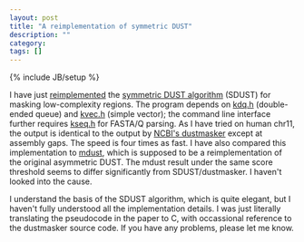 ```yaml
---
layout: post
title: "A reimplementation of symmetric DUST"
description: ""
category: 
tags: []
---
```

{% include JB/setup %}

I have just [reimplemented][sdust] the [symmetric DUST algorithm][paper]
(SDUST) for masking low-complexity regions. The program depends on [kdq.h][kdq]
(double-ended queue) and [kvec.h][kvec] (simple vector); the command line
interface further requires [kseq.h][kseq] for FASTA/Q parsing. As I have tried
on human chr11, the output is identical to the output by [NCBI's
dustmasker][dm] except at assembly gaps. The speed is four times as fast.
I have also compared this implementation to [mdust][mdust], which is supposed
to be a reimplementation of the original asymmetric DUST. The mdust result
under the same score threshold seems to differ significantly from
SDUST/dustmasker. I haven't looked into the cause.

I understand the basis of the SDUST algorithm, which is quite elegant, but I
haven't fully understood all the implementation details. I was just literally
translating the pseudocode in the paper to C, with occassional reference to the
dustmasker source code. If you have any problems, please let me know.

[sdust]: https://github.com/lh3/minimap/blob/master/sdust.c
[mdust]: ftp://occams.dfci.harvard.edu/pub/bio/tgi/software/seqclean/
[paper]: http://www.ncbi.nlm.nih.gov/pubmed/16796549
[kvec]: https://github.com/lh3/minimap/blob/master/kvec.h
[kdq]: https://github.com/lh3/minimap/blob/master/kdq.h
[kseq]: https://github.com/lh3/minimap/blob/master/kseq.h
[dm]: http://www.ncbi.nlm.nih.gov/IEB/ToolBox/CPP_DOC/lxr/source/src/app/dustmasker/
